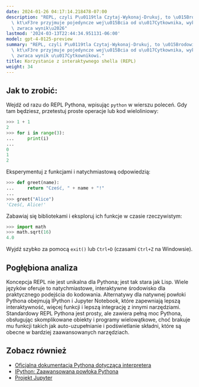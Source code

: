 ```yaml
---
date: 2024-01-26 04:17:14.218478-07:00
description: "REPL, czyli P\u0119tla Czytaj-Wykonaj-Drukuj, to \u015Brodowisko programistyczne,\
  \ kt\xF3re przyjmuje pojedyncze wej\u015Bcia od u\u017Cytkownika, wykonuje je i\
  \ zwraca wynik\u2026"
lastmod: '2024-03-13T22:44:34.951131-06:00'
model: gpt-4-0125-preview
summary: "REPL, czyli P\u0119tla Czytaj-Wykonaj-Drukuj, to \u015Brodowisko programistyczne,\
  \ kt\xF3re przyjmuje pojedyncze wej\u015Bcia od u\u017Cytkownika, wykonuje je i\
  \ zwraca wynik u\u017Cytkownikowi."
title: Korzystanie z interaktywnego shella (REPL)
weight: 34
---
```


## Jak to zrobić:
Wejdź od razu do REPL Pythona, wpisując `python` w wierszu poleceń. Gdy tam będziesz, przetestuj proste operacje lub kod wieloliniowy:

```Python
>>> 1 + 1
2
>>> for i in range(3):
...     print(i)
... 
0
1
2
```

Eksperymentuj z funkcjami i natychmiastową odpowiedzią:

```Python
>>> def greet(name):
...     return "Cześć, " + name + "!"
... 
>>> greet("Alice")
'Cześć, Alice!'
```

Zabawiaj się bibliotekami i eksploruj ich funkcje w czasie rzeczywistym:

```Python
>>> import math
>>> math.sqrt(16)
4.0
```

Wyjdź szybko za pomocą `exit()` lub `Ctrl+D` (czasami `Ctrl+Z` na Windowsie).

## Pogłębiona analiza
Koncepcja REPL nie jest unikalna dla Pythona; jest tak stara jak Lisp. Wiele języków oferuje to natychmiastowe, interaktywne środowisko dla praktycznego podejścia do kodowania. Alternatywy dla natywnej powłoki Pythona obejmują IPython i Jupyter Notebook, które zapewniają lepszą interaktywność, więcej funkcji i lepszą integrację z innymi narzędziami. Standardowy REPL Pythona jest prosty, ale zawiera pełną moc Pythona, obsługując skomplikowane obiekty i programy wielowątkowe, choć brakuje mu funkcji takich jak auto-uzupełnianie i podświetlanie składni, które są obecne w bardziej zaawansowanych narzędziach.

## Zobacz również
- [Oficjalna dokumentacja Pythona dotycząca interpretera](https://docs.python.org/3/tutorial/interpreter.html)
- [IPython: Zaawansowana powłoka Pythona](https://ipython.org/)
- [Projekt Jupyter](https://jupyter.org/)
